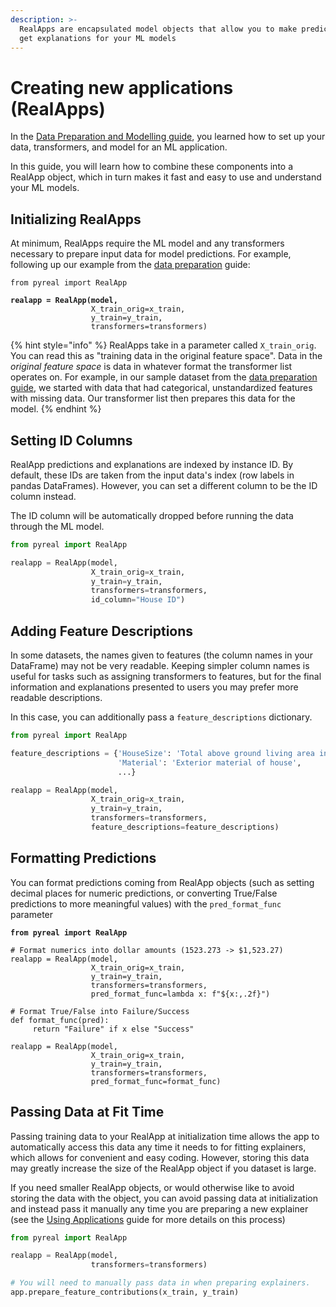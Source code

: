 ```yaml
---
description: >-
  RealApps are encapsulated model objects that allow you to make predictions and
  get explanations for your ML models
---
```


# Creating new applications (RealApps)

In the [Data Preparation and Modelling guide](data-preparation-and-modelling/), you learned how to set up your data, transformers, and model for an ML application.&#x20;

In this guide, you will learn how to combine these components into a RealApp object, which in turn makes it fast and easy to use and understand your ML models.

## Initializing RealApps

At minimum, RealApps require the ML model and any transformers necessary to prepare input data for model predictions. For example, following up our example from the [data preparation](data-preparation-and-modelling/) guide:

<pre class="language-python"><code class="lang-python">from pyreal import RealApp

<strong>realapp = RealApp(model,
</strong>                  X_train_orig=x_train,
                  y_train=y_train, 
                  transformers=transformers)
</code></pre>

{% hint style="info" %}
RealApps take in a parameter called `X_train_orig`. You can read this as "training data in the original feature space". Data in the _original feature space_ is data in whatever format the transformer list operates on. For example, in our sample dataset from the [data preparation guide](data-preparation-and-modelling/), we started with data that had categorical, unstandardized features with missing data. Our transformer list then prepares this data for the model.
{% endhint %}

## Setting ID Columns

RealApp predictions and explanations are indexed by instance ID. By default, these IDs are taken from the input data's index (row labels in pandas DataFrames). However, you can set a different column to be the ID column instead.&#x20;

The ID column will be automatically dropped before running the data through the ML model.

```python
from pyreal import RealApp

realapp = RealApp(model,
                  X_train_orig=x_train,
                  y_train=y_train, 
                  transformers=transformers,
                  id_column="House ID")
```

## Adding Feature Descriptions

In some datasets, the names given to features (the column names in your DataFrame) may not be very readable. Keeping simpler column names is useful for tasks such as assigning transformers to features, but for the final information and explanations presented to users you may prefer more readable descriptions.

In this case, you can additionally pass a `feature_descriptions` dictionary.

```python
from pyreal import RealApp

feature_descriptions = {'HouseSize': 'Total above ground living area in square feet',
                        'Material': 'Exterior material of house',
                        ...}

realapp = RealApp(model,
                  X_train_orig=x_train, 
                  y_train=y_train,
                  transformers=transformers,
                  feature_descriptions=feature_descriptions)
```

## Formatting Predictions

You can format predictions coming from RealApp objects (such as setting decimal places for numeric predictions, or converting True/False predictions to more meaningful values) with the `pred_format_func` parameter

<pre class="language-python"><code class="lang-python"><strong>from pyreal import RealApp
</strong>
# Format numerics into dollar amounts (1523.273 -> $1,523.27)
realapp = RealApp(model,
                  X_train_orig=x_train, 
                  y_train=y_train,
                  transformers=transformers,
                  pred_format_func=lambda x: f"${x:,.2f}")
              
# Format True/False into Failure/Success
def format_func(pred):
     return "Failure" if x else "Success"
     
realapp = RealApp(model,
                  X_train_orig=x_train, 
                  y_train=y_train,
                  transformers=transformers,
                  pred_format_func=format_func)
</code></pre>

## Passing Data at Fit Time

Passing training data to your RealApp at initialization time allows the app to automatically access this data any time it needs to for fitting explainers, which allows for convenient and easy coding. However, storing this data may greatly increase the size of the RealApp object if you dataset is large.

If you need smaller RealApp objects, or would otherwise like to avoid storing the data with the object, you can avoid passing data at initialization and instead pass it manually any time you are preparing a new explainer (see the [Using Applications](generating-explanations/) guide for more details on this process)

```python
from pyreal import RealApp

realapp = RealApp(model,
                  transformers=transformers)

# You will need to manually pass data in when preparing explainers.
app.prepare_feature_contributions(x_train, y_train)
```

